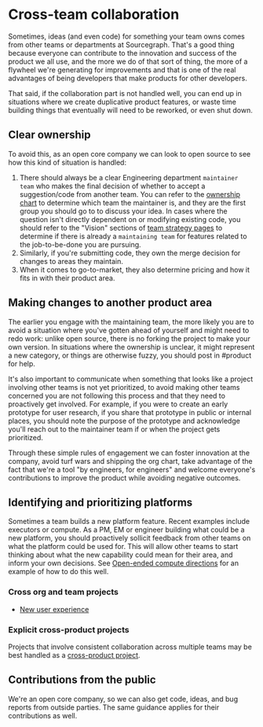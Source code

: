 # Cross-team collaboration

Sometimes, ideas (and even code) for something your team owns comes from other teams or departments at Sourcegraph. That's a good thing because everyone can contribute to the innovation and success of the product we all use, and the more we do of that sort of thing, the more of a flywheel we're generating for improvements and that is one of the real advantages of being developers that make products for other developers.

That said, if the collaboration part is not handled well, you can end up in situations where we create duplicative product features, or waste time building things that eventually will need to be reworked, or even shut down.

## Clear ownership

To avoid this, as an open core company we can look to open source to see how this kind of situation is handled:

1. There should always be a clear Engineering department `maintainer team` who makes the final decision of whether to accept a suggestion/code from another team. You can refer to the [ownership chart](../dev/process/engineering_ownership.md) to determine which team the maintainer is, and they are the first group you should go to to discuss your idea. In cases where the question isn't directly dependent on or modifying existing code, you should refer to the "Vision" sections of [team strategy pages](../../../strategy-goals/strategy/index.md#team-strategy-pages) to determine if there is already a `maintaining team` for features related to the job-to-be-done you are pursuing.
2. Similarly, if you're submitting code, they own the merge decision for changes to areas they maintain.
3. When it comes to go-to-market, they also determine pricing and how it fits in with their product area.

## Making changes to another product area

The earlier you engage with the maintaining team, the more likely you are to avoid a situation where you've gotten ahead of yourself and might need to redo work: unlike open source, there is no forking the project to make your own version. In situations where the ownership is unclear, it might represent a new category, or things are otherwise fuzzy, you should post in #product for help.

It's also important to communicate when something that looks like a project involving other teams is not yet prioritized, to avoid making other teams concerned you are not following this process and that they need to proactively get involved. For example, if you were to create an early prototype for user research, if you share that prototype in public or internal places, you should note the purpose of the prototype and acknowledge you'll reach out to the maintainer team if or when the project gets prioritized.

Through these simple rules of engagement we can foster innovation at the company, avoid turf wars and shipping the org chart, take advantage of the fact that we're a tool "by engineers, for engineers" and welcome everyone's contributions to improve the product while avoiding negative outcomes.

## Identifying and prioritizing platforms

Sometimes a team builds a new platform feature. Recent examples include executors or compute. As a PM, EM or engineer building what could be a new platform, you should proactively sollicit feedback from other teams on what the platform could be used for. This will allow other teams to start thinking about what the new capability could mean for their area, and inform your own decisions. See [Open-ended compute directions](https://docs.google.com/document/d/1daJwnJGmOGbekx7wK98cfMcv0lzH-cvuw7pDdIOU3dQ/edit) for an example of how to do this well.

### Cross org and team projects

- [New user experience](new-user-experience.md)

### Explicit cross-product projects 

Projects that involve consistent collaboration across multiple teams may be best handled as a [cross-product project](../product/process/prioritize_and_build/cross-product_projects.md).

## Contributions from the public

We're an open core company, so we can also get code, ideas, and bug reports from outside parties. The same guidance applies for their contributions as well.
